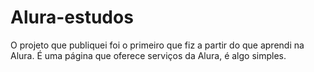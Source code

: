 # Alura-estudos
O projeto que publiquei foi o primeiro que fiz a partir do que aprendi na Alura. É uma página que oferece serviços da Alura, é algo simples.
